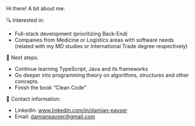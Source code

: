 Hi there! 
A bit about me:

🔍 Interested in:
- Full-stack development (prioritizing Back-End)
- Companies from Medicine or Logistics areas with software needs (related with my MD studies or International Trade degree respectively)

🐾 Next steps:
- Continue learning TypeScript, Java and its frameworks
- Go deeper into programming theory on algorithms, structures and other concepts.
- Finish the book “Clean Code”

📲 Contact information:

- LinkedIn: www.linkedin.com/in/damian-pavser
- Email: damianpavser@gmail.com
